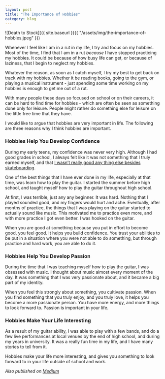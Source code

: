 ```yaml
---
layout: post
title: "The Importance of Hobbies"
category: blog
---
```


![Death to Stock]({{ site.baseurl }}{{ "/assets/img/the-importance-of-hobbies.jpeg" }})

Whenever I feel like I am in a rut in my life, I try and focus on my hobbies. Most of the time, I find that I am in a rut *because* I have stopped practicing my hobbies. It could be because of how busy life can get, or because of laziness, that I begin to neglect my hobbies.

Whatever the reason, as soon as I catch myself, I try my best to get back on track with my hobbies. Whether it be reading books, going to the gym, or playing a musical instrument - just spending some time working on my hobbies is enough to get me out of a rut.

With many people these days so focused on school or on their careers, it can be hard to find time for hobbies - which are often be seen as something done only for leisure. People might rather do something else for leisure on the little free time that they have.

I would like to argue that hobbies are very important in life. The following are three reasons why I think hobbies are important.

### Hobbies Help You Develop Confidence

During my early teens, my confidence was never very high. Although I had good grades in school, I always felt like it was not something that I truly earned myself, and that [I wasn’t really good any thing else besides skateboarding](https://medium.com/@LeNPaul/life-lessons-from-skateboarding-2f3e304355ab).

One of the best things that I have ever done in my life, especially at that time, was learn how to play the guitar. I started the summer before high school, and taught myself how to play the guitar throughout high school.

At first, I was terrible, just any any beginner. It was hard. Nothing that I played sounded good, and my fingers would hurt and ache. Eventually, after months of practice, the things that I was playing on the guitar started to actually sound like music. This motivated me to practice even more, and with more practice I got even better. I was hooked on the guitar.

When you are good at something because you put in effort to become good, you feel good. It helps you build confidence. You trust your abilities to be put in a situation where you were not able to do something, but through practice and hard work, you are able to do it.

### Hobbies Help You Develop Passion

During the time that I was teaching myself how to play the guitar, I was obsessed with music. I thought about music almost every moment of the day. It was something that I was very passionate about, and it became a big part of my identity.

When you feel this strongly about something, you cultivate passion. When you find something that you truly enjoy, and you truly love, it helps you become a more passionate person. You have more energy, and more things to look forward to. Passion is important in your life.

### Hobbies Make Your Life Interesting

As a result of my guitar ability, I was able to play with a few bands, and do a few live performances at local venues by the end of high school, and during my years in university. It was a really fun time in my life, and I have many stories to tell from it.

Hobbies make your life more interesting, and gives you something to look forward to in your life outside of school and work.

*Also published on [Medium](https://medium.com/@LeNPaul/the-importance-of-hobbies-779771bcbd23)*
